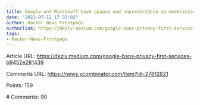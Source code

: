 ```yaml
---
title: Google and Microsoft have opaque and unpredictable ad moderation
date: "2021-07-12 17:33:03"
author: Hacker News Frontpage
authorlink: https://dkzlv.medium.com/google-bans-privacy-first-services-b9452e281439
tags:
- Hacker-News-Frontpage
---
```


<p>Article URL: <a href="https://dkzlv.medium.com/google-bans-privacy-first-services-b9452e281439">https://dkzlv.medium.com/google-bans-privacy-first-services-b9452e281439</a></p>
<p>Comments URL: <a href="https://news.ycombinator.com/item?id=27812821">https://news.ycombinator.com/item?id=27812821</a></p>
<p>Points: 159</p>
<p># Comments: 90</p>
